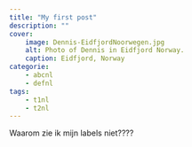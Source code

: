 ```yaml
---
title: "My first post"
description: ""
cover:
    image: Dennis-EidfjordNoorwegen.jpg
    alt: Photo of Dennis in Eidfjord Norway.
    caption: Eidfjord, Norway
categorie:
    - abcnl
    - defnl
tags:
    - t1nl
    - t2nl
---
```

Waarom zie ik mijn labels niet????